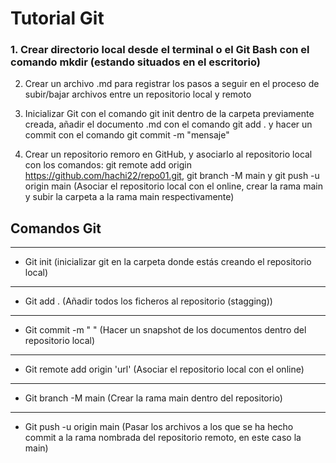 # Tutorial Git  

### 1. Crear directorio local desde el terminal o el Git Bash con el comando mkdir (estando situados en el escritorio)  

 2. Crear un archivo .md para registrar los pasos a seguir en el proceso de subir/bajar archivos entre un repositorio local y remoto  

 3. Inicializar Git con el comando git init dentro de la carpeta previamente creada, añadir el documento .md con el comando git add . y hacer un commit con el comando git commit -m "mensaje"

 4. Crear un repositorio remoro en GitHub, y asociarlo al repositorio local con los comandos: git remote add origin https://github.com/hachi22/repo01.git, git branch -M main y git push -u origin main (Asociar el repositorio local con el online, crear la rama main y subir la carpeta a la rama main respectivamente)

## Comandos Git  
---

- Git init (inicializar git en la carpeta donde estás creando el repositorio local)
---  
- Git add . (Añadir todos los ficheros al repositorio (stagging))
---
- Git commit -m " " (Hacer un snapshot de los documentos dentro del repositorio local)

---
- Git remote add origin 'url' (Asociar el repositorio local con el online)
---
- Git branch -M main (Crear la rama main dentro del repositorio)
---
- Git push -u origin main (Pasar los archivos a los que se ha hecho commit a la rama nombrada del repositorio remoto, en este caso la main)
